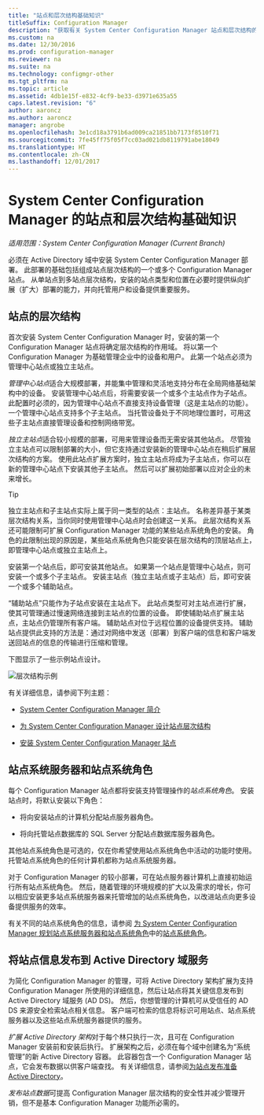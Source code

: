 ```yaml
---
title: "站点和层次结构基础知识"
titleSuffix: Configuration Manager
description: "获取有关 System Center Configuration Manager 站点和层次结构的基本信息。"
ms.custom: na
ms.date: 12/30/2016
ms.prod: configuration-manager
ms.reviewer: na
ms.suite: na
ms.technology: configmgr-other
ms.tgt_pltfrm: na
ms.topic: article
ms.assetid: 4db1e15f-e832-4cf9-be33-d3971e635a55
caps.latest.revision: "6"
author: aaroncz
ms.author: aaroncz
manager: angrobe
ms.openlocfilehash: 3e1cd18a3791b6ad009ca21851bb7173f8510f71
ms.sourcegitcommit: 7fe45ff75f05f7cc03ad021db8119791abe18049
ms.translationtype: HT
ms.contentlocale: zh-CN
ms.lasthandoff: 12/01/2017
---
```

# <a name="fundamentals-of-sites-and-hierarchies-for-system-center-configuration-manager"></a>System Center Configuration Manager 的站点和层次结构基础知识

*适用范围：System Center Configuration Manager (Current Branch)*

必须在 Active Directory 域中安装 System Center Configuration Manager 部署。 此部署的基础包括组成站点层次结构的一个或多个 Configuration Manager 站点。 从单站点到多站点层次结构，安装的站点类型和位置在必要时提供纵向扩展（扩大）部署的能力，并向托管用户和设备提供重要服务。

## <a name="hierarchies-of-sites"></a>站点的层次结构
首次安装 System Center Configuration Manager 时，安装的第一个 Configuration Manager 站点将确定层次结构的作用域。 将以第一个 Configuration Manager 为基础管理企业中的设备和用户。 此第一个站点必须为管理中心站点或独立主站点。  

 *管理中心站点*适合大规模部署，并能集中管理和灵活地支持分布在全局网络基础架构中的设备。 安装管理中心站点后，将需要安装一个或多个主站点作为子站点。 此配置时必须的，因为管理中心站点不直接支持设备管理（这是主站点的功能）。 一个管理中心站点支持多个子主站点。 当托管设备处于不同地理位置时，可用这些子主站点直接管理设备和控制网络带宽。  

 *独立主站点*适合较小规模的部署，可用来管理设备而无需安装其他站点。 尽管独立主站点可以限制部署的大小，但它支持通过安装新的管理中心站点在稍后扩展层次结构的方案。 使用此站点扩展方案时，独立主站点将成为子主站点，你可以在新的管理中心站点下安装其他子主站点。 然后可以扩展初始部署以应对企业的未来增长。  

> [!TIP]  
>  独立主站点和子主站点实际上属于同一类型的站点：主站点。 名称差异基于某类层次结构关系，当你同时使用管理中心站点时会创建这一关系。 此层次结构关系还可能限制可扩展 Configuration Manager 功能的某些站点系统角色的安装。 角色的此限制出现的原因是，某些站点系统角色只能安装在层次结构的顶层站点上，即管理中心站点或独立主站点上。  

 安装第一个站点后，即可安装其他站点。 如果第一个站点是管理中心站点，则可安装一个或多个子主站点。 安装主站点（独立主站点或子主站点）后，即可安装一个或多个辅助站点。  

 “辅助站点”只能作为子站点安装在主站点下。 此站点类型可对主站点进行扩展，使其可管理通过慢速网络连接到主站点的位置的设备。 即使辅助站点扩展主站点，主站点仍管理所有客户端。 辅助站点对位于远程位置的设备提供支持。 辅助站点提供此支持的方法是：通过对网络中发送（部署）到客户端的信息和客户端发送回站点的信息的传输进行压缩和管理。  

 下图显示了一些示例站点设计。  

 ![层次结构示例](media/Hierarchy_examples.png)  

 有关详细信息，请参阅下列主题：  

-   [System Center Configuration Manager 简介](../../core/understand/introduction.md)  

-   [为 System Center Configuration Manager 设计站点层次结构](../../core/plan-design/hierarchy/design-a-hierarchy-of-sites.md)  

-   [安装 System Center Configuration Manager 站点](/sccm/core/servers/deploy/install/installing-sites)  

## <a name="site-system-servers-and-site-system-roles"></a>站点系统服务器和站点系统角色  
 每个 Configuration Manager 站点都将安装支持管理操作的*站点系统角色*。 安装站点时，将默认安装以下角色：

-   将向安装站点的计算机分配站点服务器角色。

-   将向托管站点数据库的 SQL Server 分配站点数据库服务器角色。

其他站点系统角色是可选的，仅在你希望使用站点系统角色中活动的功能时使用。 托管站点系统角色的任何计算机都称为站点系统服务器。  

 对于 Configuration Manager 的较小部署，可在站点服务器计算机上直接初始运行所有站点系统角色。 然后，随着管理的环境规模的扩大以及需求的增长，你可以相应安装更多站点系统服务器来托管增加的站点系统角色，以改进站点向更多设备提供服务的效率。  

 有关不同的站点系统角色的信息，请参阅 [为 System Center Configuration Manager 规划站点系统服务器和站点系统角色](../../core/plan-design/hierarchy/plan-for-site-system-servers-and-site-system-roles.md)中的[站点系统角色](../../core/plan-design/hierarchy/plan-for-site-system-servers-and-site-system-roles.md#bkmk_planroles)。

## <a name="publishing-site-information-to-active-directory-domain-services"></a>将站点信息发布到 Active Directory 域服务  
 为简化 Configuration Manager 的管理，可将 Active Directory 架构扩展为支持 Configuration Manager 所使用的详细信息，然后让站点将其关键信息发布到 Active Directory 域服务 (AD DS)。 然后，你想管理的计算机可从受信任的 AD DS 来源安全检索站点相关信息。 客户端可检索的信息将标识可用站点、站点系统服务器以及这些站点系统服务器提供的服务。  

 *扩展 Active Directory 架构*对于每个林只执行一次，且可在 Configuration Manager 安装前和安装后执行。   扩展架构之后，必须在每个域中创建名为“系统管理”的新 Active Directory 容器。 此容器包含一个 Configuration Manager 站点，它会发布数据以供客户端查找。 有关详细信息，请参阅[为站点发布准备 Active Directory](../../core/plan-design/network/extend-the-active-directory-schema.md)。  

 *发布站点数据*可提高 Configuration Manager 层次结构的安全性并减少管理开销，但不是基本 Configuration Manager 功能所必需的。  
